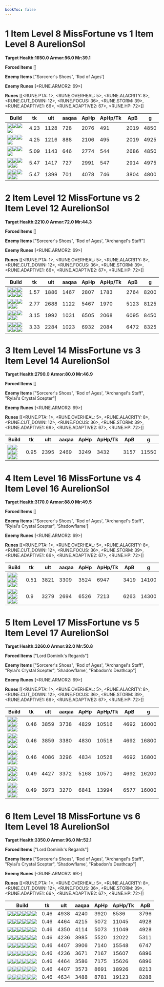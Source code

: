 ```yaml
---
bookToc: false
---
```


# 1 Item Level 8 MissFortune vs 1 Item Level 8 AurelionSol

**Target Health:1650.0 Armor:56.0 Mr:39.1**


**Forced Items** []


**Enemy Items** ["Sorcerer's Shoes", 'Rod of Ages']


**Enemy Runes** [<RUNE.ARMOR2: 69>]


**Runes** [[<RUNE.PTA: 1>, <RUNE.OVERHEAL: 5>, <RUNE.ALACRITY: 8>, <RUNE.CUT_DOWN: 12>, <RUNE.FOCUS: 36>, <RUNE.STORM: 39>, <RUNE.ADAPTIVE1: 66>, <RUNE.ADAPTIVE2: 67>, <RUNE.HP: 72>]]




Build | tk | ult | aaqaa |ApHp | ApHp/Tk | ApB | g
-|-|-|-|-|-|-|-
![](/item/3124.png)![](/item/1001.png)![](/item/1053.png)![](/item/1055.png)|4.23|1128|728|2076|491|2019|4850
![](/item/3153.png)![](/item/1001.png)![](/item/1055.png)![](/item/1037.png)|4.25|1216|888|2106|495|2019|4925
![](/item/3091.png)![](/item/1001.png)![](/item/1053.png)![](/item/1055.png)|5.09|1143|646|2774|544|2686|4850
![](/item/6673.png)![](/item/1001.png)![](/item/1055.png)![](/item/1037.png)![](/item/1036.png)|5.47|1417|727|2991|547|2914|4975
![](/item/3156.png)![](/item/1001.png)![](/item/1053.png)![](/item/1055.png)![](/item/1036.png)|5.47|1399|701|4078|746|3804|4800




























































# 2 Item Level 12 MissFortune vs 2 Item Level 12 AurelionSol

**Target Health:2210.0 Armor:72.0 Mr:44.3**


**Forced Items** []


**Enemy Items** ["Sorcerer's Shoes", 'Rod of Ages', "Archangel's Staff"]


**Enemy Runes** [<RUNE.ARMOR2: 69>]


**Runes** [[<RUNE.PTA: 1>, <RUNE.OVERHEAL: 5>, <RUNE.ALACRITY: 8>, <RUNE.CUT_DOWN: 12>, <RUNE.FOCUS: 36>, <RUNE.STORM: 39>, <RUNE.ADAPTIVE1: 66>, <RUNE.ADAPTIVE2: 67>, <RUNE.HP: 72>]]




Build | tk | ult | aaqaa |ApHp | ApHp/Tk | ApB | g
-|-|-|-|-|-|-|-
![](/item/3124.png)![](/item/6672.png)![](/item/1001.png)![](/item/1053.png)![](/item/1055.png)![](/item/1036.png)|1.57|1886|1467|2807|1783|2764|8200
![](/item/3156.png)![](/item/3142.png)![](/item/1053.png)![](/item/1055.png)![](/item/1037.png)|2.77|2688|1122|5467|1970|5123|8125
![](/item/3091.png)![](/item/3156.png)![](/item/1053.png)![](/item/1055.png)![](/item/3006.png)|3.15|1992|1031|6505|2068|6095|8450
![](/item/3156.png)![](/item/3139.png)![](/item/1001.png)![](/item/1053.png)![](/item/1055.png)![](/item/1037.png)|3.33|2284|1023|6932|2084|6472|8325




























































# 3 Item Level 14 MissFortune vs 3 Item Level 14 AurelionSol

**Target Health:2790.0 Armor:80.0 Mr:46.9**


**Forced Items** []


**Enemy Items** ["Sorcerer's Shoes", 'Rod of Ages', "Archangel's Staff", "Rylai's Crystal Scepter"]


**Enemy Runes** [<RUNE.ARMOR2: 69>]


**Runes** [[<RUNE.PTA: 1>, <RUNE.OVERHEAL: 5>, <RUNE.ALACRITY: 8>, <RUNE.CUT_DOWN: 12>, <RUNE.FOCUS: 36>, <RUNE.STORM: 39>, <RUNE.ADAPTIVE1: 66>, <RUNE.ADAPTIVE2: 67>, <RUNE.HP: 72>]]




Build | tk | ult | aaqaa |ApHp | ApHp/Tk | ApB | g
-|-|-|-|-|-|-|-
![](/item/3124.png)![](/item/6672.png)![](/item/3153.png)![](/item/1001.png)![](/item/1055.png)![](/item/1038.png)|0.95|2395|2469|3249|3432|3157|11550




























































# 4 Item Level 16 MissFortune vs 4 Item Level 16 AurelionSol

**Target Health:3170.0 Armor:88.0 Mr:49.5**


**Forced Items** []


**Enemy Items** ["Sorcerer's Shoes", 'Rod of Ages', "Archangel's Staff", "Rylai's Crystal Scepter", 'Shadowflame']


**Enemy Runes** [<RUNE.ARMOR2: 69>]


**Runes** [[<RUNE.PTA: 1>, <RUNE.OVERHEAL: 5>, <RUNE.ALACRITY: 8>, <RUNE.CUT_DOWN: 12>, <RUNE.FOCUS: 36>, <RUNE.STORM: 39>, <RUNE.ADAPTIVE1: 66>, <RUNE.ADAPTIVE2: 67>, <RUNE.HP: 72>]]




Build | tk | ult | aaqaa |ApHp | ApHp/Tk | ApB | g
-|-|-|-|-|-|-|-
![](/item/3124.png)![](/item/6672.png)![](/item/3153.png)![](/item/3036.png)![](/item/1001.png)![](/item/1038.png)|0.51|3821|3309|3524|6947|3419|14100
![](/item/3124.png)![](/item/3091.png)![](/item/3153.png)![](/item/6673.png)![](/item/1001.png)![](/item/1038.png)|0.9|3279|2694|6526|7213|6263|14300




























































# 5 Item Level 17 MissFortune vs 5 Item Level 17 AurelionSol

**Target Health:3260.0 Armor:92.0 Mr:50.8**


**Forced Items** ["Lord Dominik's Regards"]


**Enemy Items** ["Sorcerer's Shoes", 'Rod of Ages', "Archangel's Staff", "Rylai's Crystal Scepter", 'Shadowflame', "Rabadon's Deathcap"]


**Enemy Runes** [<RUNE.ARMOR2: 69>]


**Runes** [[<RUNE.PTA: 1>, <RUNE.OVERHEAL: 5>, <RUNE.ALACRITY: 8>, <RUNE.CUT_DOWN: 12>, <RUNE.FOCUS: 36>, <RUNE.STORM: 39>, <RUNE.ADAPTIVE1: 66>, <RUNE.ADAPTIVE2: 67>, <RUNE.HP: 72>]]




Build | tk | ult | aaqaa |ApHp | ApHp/Tk | ApB | g
-|-|-|-|-|-|-|-
![](/item/3124.png)![](/item/6672.png)![](/item/3153.png)![](/item/3036.png)![](/item/3091.png)![](/item/1001.png)|0.46|3859|3738|4829|10516|4692|16000
![](/item/3124.png)![](/item/3085.png)![](/item/3036.png)![](/item/3091.png)![](/item/3153.png)![](/item/1038.png)|0.46|3859|3380|4830|10518|4692|16800
![](/item/3124.png)![](/item/3046.png)![](/item/3036.png)![](/item/3091.png)![](/item/3153.png)![](/item/1038.png)|0.46|4086|3296|4834|10528|4692|16800
![](/item/3124.png)![](/item/3072.png)![](/item/3036.png)![](/item/3091.png)![](/item/3153.png)![](/item/1001.png)|0.49|4427|3372|5168|10571|4692|16200
![](/item/3124.png)![](/item/3091.png)![](/item/3153.png)![](/item/6673.png)![](/item/3036.png)![](/item/1001.png)|0.49|3973|3270|6841|13994|6577|16000




























































# 6 Item Level 18 MissFortune vs 6 Item Level 18 AurelionSol

**Target Health:3350.0 Armor:96.0 Mr:52.1**


**Forced Items** ["Lord Dominik's Regards"]


**Enemy Items** ["Sorcerer's Shoes", 'Rod of Ages', "Archangel's Staff", "Rylai's Crystal Scepter", 'Shadowflame', "Rabadon's Deathcap"]


**Enemy Runes** [<RUNE.ARMOR2: 69>]


**Runes** [[<RUNE.PTA: 1>, <RUNE.OVERHEAL: 5>, <RUNE.ALACRITY: 8>, <RUNE.CUT_DOWN: 12>, <RUNE.FOCUS: 36>, <RUNE.STORM: 39>, <RUNE.ADAPTIVE1: 66>, <RUNE.ADAPTIVE2: 67>, <RUNE.HP: 72>]]




Build | tk | ult | aaqaa |ApHp | ApHp/Tk | ApB
-|-|-|-|-|-|-
![](/item/3124.png)![](/item/6672.png)![](/item/3153.png)![](/item/3036.png)![](/item/3085.png)![](/item/6676.png)|0.46|4938|4240|3920|8536|3796
![](/item/3124.png)![](/item/6672.png)![](/item/3153.png)![](/item/3036.png)![](/item/3091.png)![](/item/3094.png)|0.46|4464|4215|5072|11045|4928
![](/item/3124.png)![](/item/6672.png)![](/item/3153.png)![](/item/3036.png)![](/item/3091.png)![](/item/3046.png)|0.46|4350|4114|5073|11049|4928
![](/item/3124.png)![](/item/6672.png)![](/item/3153.png)![](/item/3036.png)![](/item/3085.png)![](/item/6673.png)|0.46|4236|3985|5520|12022|5311
![](/item/3124.png)![](/item/6672.png)![](/item/3153.png)![](/item/3036.png)![](/item/3085.png)![](/item/3156.png)|0.46|4407|3906|7140|15548|6747
![](/item/3124.png)![](/item/3085.png)![](/item/3036.png)![](/item/3091.png)![](/item/3153.png)![](/item/6673.png)|0.46|4236|3671|7167|15607|6896
![](/item/3124.png)![](/item/3046.png)![](/item/3036.png)![](/item/3091.png)![](/item/3153.png)![](/item/6673.png)|0.46|4464|3586|7175|15626|6896
![](/item/3124.png)![](/item/3085.png)![](/item/3036.png)![](/item/3091.png)![](/item/3153.png)![](/item/3156.png)|0.46|4407|3573|8691|18926|8213
![](/item/3124.png)![](/item/3046.png)![](/item/3036.png)![](/item/3091.png)![](/item/3153.png)![](/item/3156.png)|0.46|4634|3488|8781|19123|8288




























































